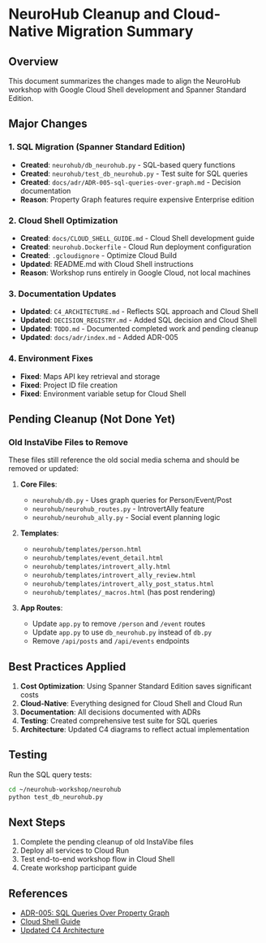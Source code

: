 # NeuroHub Cleanup and Cloud-Native Migration Summary

## Overview
This document summarizes the changes made to align the NeuroHub workshop with Google Cloud Shell development and Spanner Standard Edition.

## Major Changes

### 1. SQL Migration (Spanner Standard Edition)
- **Created**: `neurohub/db_neurohub.py` - SQL-based query functions
- **Created**: `neurohub/test_db_neurohub.py` - Test suite for SQL queries
- **Created**: `docs/adr/ADR-005-sql-queries-over-graph.md` - Decision documentation
- **Reason**: Property Graph features require expensive Enterprise edition

### 2. Cloud Shell Optimization
- **Created**: `docs/CLOUD_SHELL_GUIDE.md` - Cloud Shell development guide
- **Created**: `neurohub.Dockerfile` - Cloud Run deployment configuration
- **Created**: `.gcloudignore` - Optimize Cloud Build
- **Updated**: README.md with Cloud Shell instructions
- **Reason**: Workshop runs entirely in Google Cloud, not local machines

### 3. Documentation Updates
- **Updated**: `C4_ARCHITECTURE.md` - Reflects SQL approach and Cloud Shell
- **Updated**: `DECISION_REGISTRY.md` - Added SQL decision and Cloud Shell
- **Updated**: `TODO.md` - Documented completed work and pending cleanup
- **Updated**: `docs/adr/index.md` - Added ADR-005

### 4. Environment Fixes
- **Fixed**: Maps API key retrieval and storage
- **Fixed**: Project ID file creation
- **Fixed**: Environment variable setup for Cloud Shell

## Pending Cleanup (Not Done Yet)

### Old InstaVibe Files to Remove
These files still reference the old social media schema and should be removed or updated:

1. **Core Files**:
   - `neurohub/db.py` - Uses graph queries for Person/Event/Post
   - `neurohub/neurohub_routes.py` - IntrovertAlly feature
   - `neurohub/neurohub_ally.py` - Social event planning logic

2. **Templates**:
   - `neurohub/templates/person.html`
   - `neurohub/templates/event_detail.html`
   - `neurohub/templates/introvert_ally.html`
   - `neurohub/templates/introvert_ally_review.html`
   - `neurohub/templates/introvert_ally_post_status.html`
   - `neurohub/templates/_macros.html` (has post rendering)

3. **App Routes**:
   - Update `app.py` to remove `/person` and `/event` routes
   - Update `app.py` to use `db_neurohub.py` instead of `db.py`
   - Remove `/api/posts` and `/api/events` endpoints

## Best Practices Applied

1. **Cost Optimization**: Using Spanner Standard Edition saves significant costs
2. **Cloud-Native**: Everything designed for Cloud Shell and Cloud Run
3. **Documentation**: All decisions documented with ADRs
4. **Testing**: Created comprehensive test suite for SQL queries
5. **Architecture**: Updated C4 diagrams to reflect actual implementation

## Testing

Run the SQL query tests:
```bash
cd ~/neurohub-workshop/neurohub
python test_db_neurohub.py
```

## Next Steps

1. Complete the pending cleanup of old InstaVibe files
2. Deploy all services to Cloud Run
3. Test end-to-end workshop flow in Cloud Shell
4. Create workshop participant guide

## References

- [ADR-005: SQL Queries Over Property Graph](docs/adr/ADR-005-sql-queries-over-graph.md)
- [Cloud Shell Guide](docs/CLOUD_SHELL_GUIDE.md)
- [Updated C4 Architecture](C4_ARCHITECTURE.md)